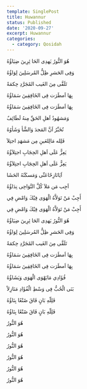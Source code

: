 ```yaml
---
template: SinglePost
title: Huwannur
status: Published
date: '2020-09-27'
excerpt: Huwannur
categories:
  - category: Qosidah
---
```


هُوَ النُّورُ يَهدِى الحَا ئِرِينَ ضِيَاؤُهُ  
وَفِى الحَشرِ ظِلُّ المُرسَلِينَ لِوَاؤُهُ  
تَلَقَّى مِنَ الغَيب المًجَرَّدِ حِكمَةً  
بِهَا اَمطَرَت فِى الخَافِقِينَ سَمَاؤُهُ  
بِهَا اَمطَرَت فِى الخَافِقِينَ سَمَاؤُهُ  

وَمَشهُودُ اَهلِ الحَقِّ مِنهُ لَطَائِفٌ  
تُخَبِّرُ اَنَّ المَجدَ وَالشَّأ وَشَأوُهُ  
فَلِله مَالِلعَينِ مِن مَشهَدِ اجتِلاَ  
يَعِزًّ عَلَى اَهلِ الحِجَابِ اجتِلاَؤُهُ  
يَعِزًّ عَلَى اَهلِ الحِجَابِ اجتِلاَؤُهُ  

اَيَانَازِحًاعَنِّى وَمَسكَنُهُ الحَشَا  
اَجِب مَن مَلاَ كُلَّ النَّوَاحِى نِدَاؤُهُ  
أَجِبْ مَنْ تَوَلاَّهُ الْهَوَى فِيْكَ وَامْضِ فِي  
أَجِبْ مَنْ تَوَلاَّهُ الْهَوَى فِيْكَ وَامْضِ فِي  


هُوَ النُّورُ يَهدِى الحَا ئِرِينَ ضِيَاؤُهُ  
وَفِى الحَشرِ ظِلُّ المُرسَلِينَ لِوَاؤُهُ  
تَلَقَّى مِنَ الغَيب المًجَرَّدِ حِكمَةً  

بِهَا اَمطَرَت فِى الخَافِقِينَ سَمَاؤُهُ  
بِهَا اَمطَرَت فِى الخَافِقِينَ سَمَاؤُهُ  

فُؤَادِي مَايَهْوَى الْهَوَى وَيَشَاؤُهُ  
بَنَى الْحُبُّ فِى وَسْطِ الْفُؤَادِ مَنَازِلاً  
فَلِلّهِ بَانٍ فَاقَ صُنْعًا بِنَاؤُهُ  
فَلِلّهِ بَانٍ فَاقَ صُنْعًا بِنَاؤُهُ  

هُوَ النُّورُ  
هُوَ النُّورُ  
هُوَ النُّورُ  

هُوَ النُّورُ  
هُوَ النُّورُ  
هُوَ النُّورُ  

